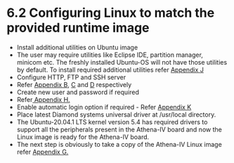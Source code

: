 # 6.2	Configuring Linux to match the provided runtime image

* Install additional utilities on Ubuntu image
* The user may require utilities like Eclipse IDE, partition manager, minicom etc. The freshly installed Ubuntu-OS will not have those utilities by default. To install required additional utilities refer [Appendix J](../9-appendices/appendix-j-install-additional-utilities-in-ubuntu-os.md)
* Configure HTTP, FTP and SSH server
* &#x20;Refer [Appendix B](../9-appendices/appendix-b-configuration-of-ftp-server.md), [C](../9-appendices/appendix-c-configuration-of-http-server.md) and [D](../9-appendices/appendix-d-configuration-of-ssh-server.md) respectively
* Create new user and password if required
* Refer[ Appendix H.](../9-appendices/appendix-h-to-create-and-change-of-root-user-password-ubuntu-new-user-creation.md)
* Enable automatic login option if required - Refer [Appendix K](../9-appendices/appendix-l-automatic-login-option.md)
* Place latest Diamond systems universal driver at /usr/local directory.&#x20;
* The Ubuntu-20.04.1 LTS kernel version 5.4 has required drivers to support all the peripherals present in the Athena-IV board and now the Linux image is ready for the Athena-IV board.
* The next step is obviously to take a copy of the Athena-IV Linux image refer [Appendix G.](../9-appendices/appendix-g-dd-command-for-image-backup.md)
